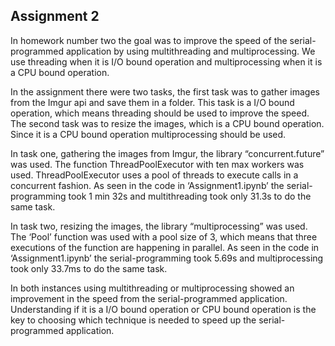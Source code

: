 ## Assignment 2

In homework number two the goal was to improve the speed of the serial-programmed application by using multithreading and multiprocessing. We use threading when it is I/O bound operation and multiprocessing when it is a CPU bound operation. 

In the assignment there were two tasks, the first task was to gather images from the Imgur api and save them in a folder. This task is a I/O bound operation, which means threading should be used to improve the speed. The second task was to resize the images, which is a CPU bound operation. Since it is a CPU bound operation multiprocessing should be used. 

In task one, gathering the images from Imgur, the library “concurrent.future” was used. The function ThreadPoolExecutor  with ten max workers was used. ThreadPoolExecutor uses a pool of threads to execute calls in a concurrent fashion.  As seen in the code in ‘Assignment1.ipynb’ the serial-programming took 1 min 32s and multithreading took only 31.3s to do the same task. 

In task two, resizing the images, the library “multiprocessing” was used. The ‘Pool’ function was used with a pool size of 3, which means that three executions of the function are happening in parallel. As seen in the code in ‘Assignment1.ipynb’ the serial-programming took 5.69s and multiprocessing took only 33.7ms to do the same task.

In both instances using multithreading or multiprocessing showed an improvement in the speed from the serial-programmed application. Understanding if it is a I/O bound operation or CPU bound operation is the key to choosing which technique is needed to speed up the serial-programmed application.




